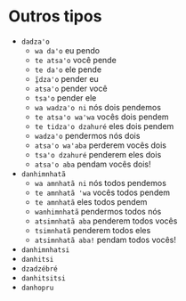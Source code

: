 # Outros tipos

- `dadzaꞌo`
  - `wa da'o` eu pendo
  - `te atsa'o` você pende
  - `te da'o` ele pende
  - `ĩ̱dza'o` pender eu
  - `atsa'o` pender você
  - `tsa'o` pender ele
  - `wa wadza'o ni` nós dois pendemos
  - `te atsa'o wa'wa` vocês dois pendem
  - `te tidza'o dzahuré` eles dois pendem
  - `wadza'o` pendermos nós dois
  - `atsa'o wa'aba` perderem vocês dois
  - `tsa'o dzahuré` penderem eles dois
  - `atsa'o aba` pendam vocês dois!
- `danhimnhatã`
  - `wa amnhatã ni` nós todos pendemos
  - `te amnhatã 'wa` vocês todos pendem
  - `te amnhatã` eles todos pendem
  - `wanhimnhatã` pendermos todos nós
  - `atsimnhatã aba` penderem todos vocês
  - `tsimnhatã` penderem todos eles
  - `atsimnhatã aba!` pendam todos vocês!
- `danhimnhatsi`
- `danhitsi`
- `dzadzébré`
- `danhitsitsi`
- `danhopru`
